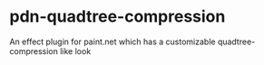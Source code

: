# pdn-quadtree-compression
An effect plugin for paint.net which has a customizable quadtree-compression like look
